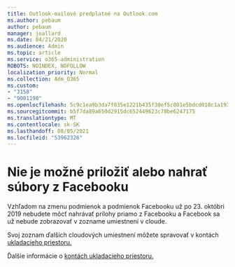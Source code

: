 ```yaml
---
title: Outlook-mailové predplatné na Outlook.com
ms.author: pebaum
author: pebaum
manager: joallard
ms.date: 04/21/2020
ms.audience: Admin
ms.topic: article
ms.service: o365-administration
ROBOTS: NOINDEX, NOFOLLOW
localization_priority: Normal
ms.collection: Adm_O365
ms.custom:
- "3158"
- "9001198"
ms.openlocfilehash: 5c9c1ea9b3da7f035e1221b435f30ef5c801e5bdcd010c1a1922d712b6d626b0
ms.sourcegitcommit: b5f7da89a650d2915dc652449623c78be6247175
ms.translationtype: MT
ms.contentlocale: sk-SK
ms.lasthandoff: 08/05/2021
ms.locfileid: "53962326"
---
```

# <a name="unable-to-attach-or-upload-files-from-facebook"></a>Nie je možné priložiť alebo nahrať súbory z Facebooku

Vzhľadom na zmenu podmienok a podmienok Facebooku už po 23. októbri 2019 nebudete môcť nahrávať prílohy priamo z Facebooku a Facebook sa už nebude zobrazovať v zozname umiestnení v cloude. 

Svoj zoznam ďalších cloudových umiestnení môžete spravovať v kontách [ukladacieho priestoru.](https://go.microsoft.com/fwlink/?linkid=2111075)

Ďalšie informácie o [kontách ukladacieho priestoru.](https://support.office.com/article/477cb7cc-5732-4c40-8f23-30472de8138a)
  